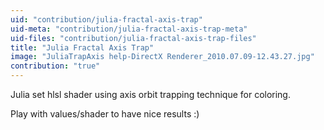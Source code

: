 ```yaml
---
uid: "contribution/julia-fractal-axis-trap"
uid-meta: "contribution/julia-fractal-axis-trap-meta"
uid-files: "contribution/julia-fractal-axis-trap-files"
title: "Julia Fractal Axis Trap"
image: "JuliaTrapAxis help-DirectX Renderer_2010.07.09-12.43.27.jpg"
contribution: "true"
---
```


Julia set hlsl shader using axis orbit trapping technique for coloring.

Play with values/shader to have nice results :)